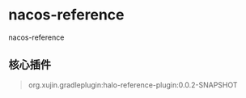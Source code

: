 # nacos-reference
nacos-reference

## 核心插件
> org.xujin.gradleplugin:halo-reference-plugin:0.0.2-SNAPSHOT

